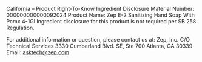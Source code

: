  
 
 
California – Product Right-To-Know Ingredient Disclosure 
Material Number: 000000000000092024 
Product Name: Zep E-2 Sanitizing Hand Soap With Pcmx 4-1Gl 
Ingredient disclosure for this product is not required per SB 258 Regulation. 
 
For additional information or question, please contact us at: 
Zep, Inc. 
C/O Technical Services 
3330 Cumberland Blvd. SE, Ste 700 
Atlanta, GA 30339 
Email: asktech@zep.com 
 
 
 
 
